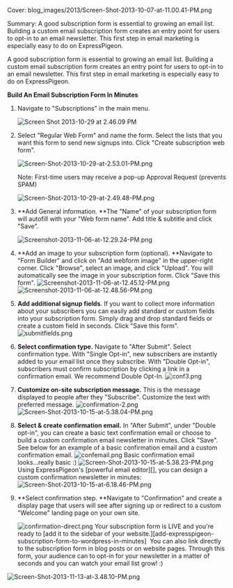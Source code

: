Cover: blog_images/2013/Screen-Shot-2013-10-07-at-11.00.41-PM.png


Summary: A good subscription form is essential to growing an email list. Building
         a custom email subscription form creates an entry point for users to
         opt-in to an email newsletter. This first step in email marketing is
         especially easy to do on ExpressPigeon.

A good subscription form is essential to growing an email list. Building
a custom email subscription form creates an entry point for users to
opt-in to an email newsletter. This first step in email marketing is
especially easy to do on ExpressPigeon.

**Build An Email Subscription Form In Minutes**

1.  Navigate to "Subscriptions" in the main menu.

    ![Screen Shot 2013-10-29 at 2.46.09 PM](blog_images/2013/Screen-Shot-2013-10-29-at-2.46.09-PM.png "Screen Shot 2013-10-29 at 2.46.09 PM")

2.  Select "Regular Web Form" and name the form. Select the lists that
    you want this form to send new signups into. Click "Create
    subscription web form".

    ![Screen-Shot-2013-10-29-at-2.53.01-PM.png](blog_images/2013/Screen-Shot-2013-10-29-at-2.53.01-PM.png "Screen-Shot-2013-10-29-at-2.53.01-PM.png")

    Note: First-time users
    may receive a pop-up Approval Request (prevents SPAM)

    ![Screen-Shot-2013-10-29-at-2.49.48-PM.png](blog_images/2013/Screen-Shot-2013-10-29-at-2.49.48-PM.png "Screen-Shot-2013-10-29-at-2.49.48-PM.png")

3.  **Add General information. **The "Name" of your subscription form
    will autofill with your "Web form name". Add title & subtitle and
    click "Save".

    ![Screenshot-2013-11-06-at-12.29.24-PM.png](blog_images/2013/Screenshot-2013-11-06-at-12.29.24-PM.png "Screenshot-2013-11-06-at-12.29.24-PM.png")

4.  **Add an image to your subscription form (optional). **Navigate to
    "Form Builder" and click on "Add webform image" in the upper-right
    corner. Click "Browse", select an image, and click "Upload". You
    will automatically see the image in your subscription form. Click
    "Save this form".
    ![Screenshot-2013-11-06-at-12.45.12-PM.png](blog_images/2013/Screenshot-2013-11-06-at-12.45.12-PM.png "Screenshot-2013-11-06-at-12.45.12-PM.png")
    ![Screenshot-2013-11-06-at-12.48.56-PM.png](blog_images/2013/Screenshot-2013-11-06-at-12.48.56-PM.png "Screenshot-2013-11-06-at-12.48.56-PM.png")
5.  **Add additional signup fields**. If you want to collect more
    information about your subscribers you can easily add standard or
    custom fields into your subscription form. Simply drag and drop
    standard fields or create a custom field in seconds. Click "Save
    this form".
    ![submitfields.png](blog_images/2013/submitfields.png "submitfields.png")

6.  **Select confirmation type.** Navigate to "After Submit". Select
    confirmation type. With "Single Opt-in", new subscribers are
    instantly added to your email list once they subscribe. With "Double
    Opt-in", subscribers must confirm subscription by clicking a link in
    a confirmation email. We recommend Double Opt-In.
    ![conf3.png](blog_images/2013/conf3.png "conf3.png")
7.  **Customize on-site subscription message.** This is the message
    displayed to people after they "Subscribe". Customize the text with
    preferred message.
   ![confirmation-2.png](blog_images/2013/confirmation-2.png "confirmation-2.png")
   ![Screen-Shot-2013-10-15-at-5.38.04-PM.png](blog_images/2013/Screen-Shot-2013-10-15-at-5.38.04-PM.png "Screen-Shot-2013-10-15-at-5.38.04-PM.png")
8.  **Select & create confirmation email.** In "After Submit", under
    "Double opt-in", you can create a basic text confirmation email or
    choose to build a custom confirmation email newsletter in minutes.
    Click "Save". See below for an example of a basic confirmation email
    and a custom confirmation email.
    ![confemail.png](blog_images/2013/confemail.png "confemail.png")
    Basic
    confirmation email looks...really basic :)
    ![Screen-Shot-2013-10-15-at-5.38.23-PM.png](blog_images/2013/Screen-Shot-2013-10-15-at-5.38.23-PM.png "Screen-Shot-2013-10-15-at-5.38.23-PM.png")
    Using
    ExpressPigeon's [powerful email editor][], you can design a custom
    confirmation newsletter in minutes:
    ![Screen-Shot-2013-10-15-at-6.18.46-PM.png](blog_images/2013/Screen-Shot-2013-10-15-at-6.18.46-PM.png "Screen-Shot-2013-10-15-at-6.18.46-PM.png")
9.  **Select confirmation step. **Navigate to "Confirmation" and create
    a display page that users will see after signing up or redirect to a
    custom "Welcome" landing page on your own site.

    ![confirmation-direct.png](blog_images/2013/confirmation-direct.png "confirmation-direct.png")
Your subscription form is LIVE and you're ready to [add it to the sidebar of your website.][add-expresspigeon-subscription-form-to-wordpress-in-minutes] 
You can also link directly to the
subscription form in blog posts or on website pages. Through this form,
your audience can to opt-in for your newsletter in a matter of seconds
and you can watch your email list grow! :)

![Screen-Shot-2013-11-13-at-3.48.10-PM.png](blog_images/2013/Screen-Shot-2013-11-13-at-3.48.10-PM.png "Screen-Shot-2013-11-13-at-3.48.10-PM.png")
